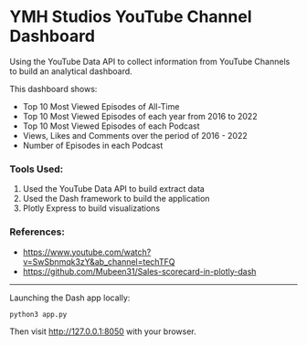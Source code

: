 # YMH Studios YouTube Channel Dashboard
Using the YouTube Data API to collect information from YouTube Channels to build an analytical dashboard. 

This dashboard shows:
- Top 10 Most Viewed Episodes of All-Time
- Top 10 Most Viewed Episodes of each year from 2016 to 2022
- Top 10 Most Viewed Episodes of each Podcast
- Views, Likes and Comments over the period of 2016 - 2022 
- Number of Episodes in each Podcast

### Tools Used: 
1. Used the YouTube Data API to build extract data
2. Used the Dash framework to build the application
3. Plotly Express to build visualizations

### References: 
- https://www.youtube.com/watch?v=SwSbnmqk3zY&ab_channel=techTFQ
- https://github.com/Mubeen31/Sales-scorecard-in-plotly-dash 

-----
Launching the Dash app locally: 

`python3 app.py`

Then visit http://127.0.0.1:8050 with your browser. 
